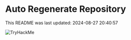 # Auto Regenerate Repository

This README was last updated: 2024-08-27 20:40:57

 ![TryHackMe](https://tryhackme.com/badge/533634)